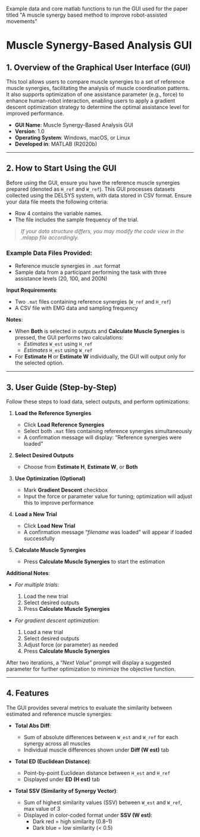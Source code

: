 Example data and core matlab functions to run the GUI used for the paper titled "A muscle synergy based method to improve robot-assisted movements"

# Muscle Synergy-Based Analysis GUI

## 1. **Overview of the Graphical User Interface (GUI)**

This tool allows users to compare muscle synergies to a set of reference muscle synergies, facilitating the analysis of muscle coordination patterns. It also supports optimization of one assistance parameter (e.g., force) to enhance human-robot interaction, enabling users to apply a gradient descent optimization strategy to determine the optimal assistance level for improved performance.

- **GUI Name**: Muscle Synergy-Based Analysis GUI
- **Version**: 1.0
- **Operating System**: Windows, macOS, or Linux
- **Developed in**: MATLAB (R2020b)

---

## 2. **How to Start Using the GUI**

Before using the GUI, ensure you have the reference muscle synergies prepared (denoted as `H_ref` and `W_ref`). This GUI processes datasets collected using the DELSYS system, with data stored in CSV format. Ensure your data file meets the following criteria:

- Row 4 contains the variable names.
- The file includes the sample frequency of the trial.

> _If your data structure differs, you may modify the code view in the .mlapp file accordingly._

### Example Data Files Provided:
- Reference muscle synergies in `.mat` format
- Sample data from a participant performing the task with three assistance levels (20, 100, and 200N)

**Input Requirements**:
- Two `.mat` files containing reference synergies (`W_ref` and `H_ref`)
- A CSV file with EMG data and sampling frequency

**Notes**:
- When **Both** is selected in outputs and **Calculate Muscle Synergies** is pressed, the GUI performs two calculations:
  - _Estimates_ `W_est` using `H_ref`
  - _Estimates_ `H_est` using `W_ref`
- For **Estimate H** or **Estimate W** individually, the GUI will output only for the selected option.

---

## 3. **User Guide (Step-by-Step)**

Follow these steps to load data, select outputs, and perform optimizations:

1. **Load the Reference Synergies**
   - Click **Load Reference Synergies**
   - Select both `.mat` files containing reference synergies simultaneously
   - A confirmation message will display: “Reference synergies were loaded”

2. **Select Desired Outputs**
   - Choose from **Estimate H**, **Estimate W**, or **Both**

3. **Use Optimization (Optional)**
   - Mark **Gradient Descent** checkbox
   - Input the force or parameter value for tuning; optimization will adjust this to improve performance

4. **Load a New Trial**
   - Click **Load New Trial**
   - A confirmation message “_filename_ was loaded” will appear if loaded successfully

5. **Calculate Muscle Synergies**
   - Press **Calculate Muscle Synergies** to start the estimation

**Additional Notes**:

- _For multiple trials_: 
  1. Load the new trial
  2. Select desired outputs
  3. Press **Calculate Muscle Synergies**

- _For gradient descent optimization_:
  1. Load a new trial
  2. Select desired outputs
  3. Adjust force (or parameter) as needed
  4. Press **Calculate Muscle Synergies**

After two iterations, a “_Next Value_” prompt will display a suggested parameter for further optimization to minimize the objective function.

---

## 4. **Features**

The GUI provides several metrics to evaluate the similarity between estimated and reference muscle synergies:

- **Total Abs Diff**:
  - Sum of absolute differences between `W_est` and `W_ref` for each synergy across all muscles
  - Individual muscle differences shown under **Diff (W est)** tab

- **Total ED (Euclidean Distance)**:
  - Point-by-point Euclidean distance between `H_est` and `H_ref`
  - Displayed under **ED (H est)** tab

- **Total SSV (Similarity of Synergy Vector)**:
  - Sum of highest similarity values (SSV) between `W_est` and `W_ref`, max value of 3
  - Displayed in color-coded format under **SSV (W est)**:
    - Dark red = high similarity (0.8–1)
    - Dark blue = low similarity (< 0.5)

